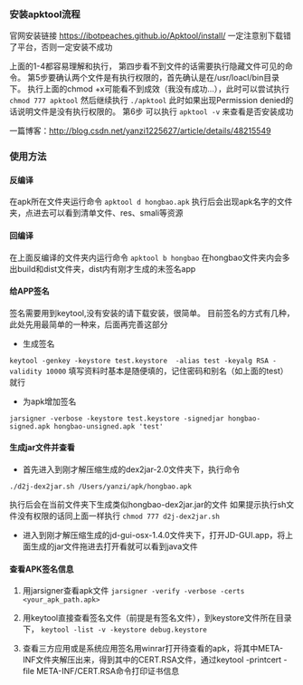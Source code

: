 ### 安装apktool流程
官网安装链接 https://ibotpeaches.github.io/Apktool/install/
一定注意别下载错了平台，否则一定安装不成功

上面的1-4都容易理解和执行，
第四步看不到文件的话需要执行隐藏文件可见的命令。
第5步要确认两个文件是有执行权限的，首先确认是在/usr/loacl/bin目录下。
执行上面的chmod +x可能看不到成效（我没有成功...），此时可以尝试执行
`chmod 777 apktool`
然后继续执行
`./apktool`
此时如果出现Permission denied的话说明文件是没有执行权限的。
第6步 可以执行
`apktool -v`
来查看是否安装成功

一篇博客：http://blog.csdn.net/yanzi1225627/article/details/48215549

### 使用方法
#### 反编译
在apk所在文件夹运行命令
`apktool d hongbao.apk`
执行后会出现apk名字的文件夹，点进去可以看到清单文件、res、smali等资源

#### 回编译
在上面反编译的文件夹内运行命令
`apktool b hongbao`
在hongbao文件夹内会多出build和dist文件夹，dist内有刚才生成的未签名app

#### 给APP签名
签名需要用到keytool,没有安装的请下载安装，很简单。
目前签名的方式有几种，此处先用最简单的一种来，后面再完善这部分

-  生成签名

`keytool -genkey -keystore test.keystore  -alias test -keyalg RSA -validity 10000`
填写资料时基本是随便填的，记住密码和别名（如上面的test）就行

-  为apk增加签名

`jarsigner -verbose -keystore test.keystore -signedjar hongbao-signed.apk hongbao-unsigned.apk 'test'`

#### 生成jar文件并查看

- 首先进入到刚才解压缩生成的dex2jar-2.0文件夹下，执行命令

`./d2j-dex2jar.sh /Users/yanzi/apk/hongbao.apk `

执行后会在当前文件夹下生成类似hongbao-dex2jar.jar的文件
如果提示执行sh文件没有权限的话同上面一样执行
`chmod 777 d2j-dex2jar.sh`

- 进入到刚才解压缩生成的jd-gui-osx-1.4.0文件夹下，打开JD-GUI.app，将上面生成的jar文件拖进去打开看就可以看到java文件

#### 查看APK签名信息
1. 用jarsigner查看apk文件
`jarsigner -verify -verbose -certs <your_apk_path.apk>`

2. 用keytool直接查看签名文件（前提是有签名文件），到keystore文件所在目录下，
`keytool -list -v -keystore debug.keystore`

3. 查看三方应用或是系统应用签名用winrar打开待查看的apk，将其中META-INF文件夹解压出来，得到其中的CERT.RSA文件，通过keytool -printcert -file META-INF/CERT.RSA命令打印证书信息

